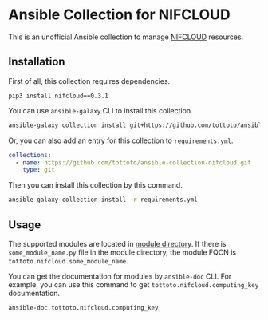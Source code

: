 # Ansible Collection for NIFCLOUD

This is an unofficial Ansible collection to manage [NIFCLOUD](https://www.nifcloud.com/) resources.

## Installation

First of all, this collection requires dependencies.

```
pip3 install nifcloud==0.3.1
```

You can use `ansible-galaxy` CLI to install this collection.

```sh
ansible-galaxy collection install git+https://github.com/tottoto/ansible-collection-nifcloud.git
```

Or, you can also add an entry for this collection to `requirements.yml`.

```yaml
collections:
  - name: https://github.com/tottoto/ansible-collection-nifcloud.git
    type: git
```

Then you can install this collection by this command.

```sh
ansible-galaxy collection install -r requirements.yml
```

## Usage

The supported modules are located in [module directory](./plugins/modules/).
If there is `some_module_name.py` file in the module directory, the module FQCN is `tottoto.nifcloud.some_module_name`.

You can get the documentation for modules by `ansible-doc` CLI.
For example, you can use this command to get `tottoto.nifcloud.computing_key` documentation.

```sh
ansible-doc tottoto.nifcloud.computing_key
```
